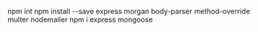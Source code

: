 npm int 
npm install --save express morgan body-parser method-override multer nodemailer
npm i express mongoose  
